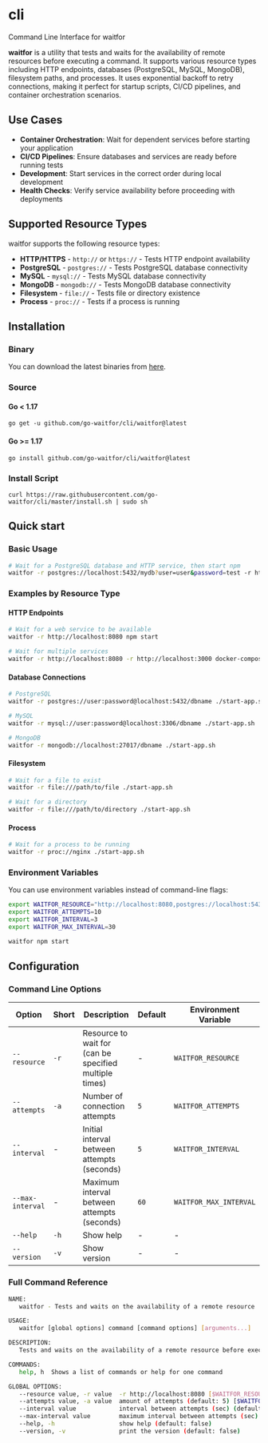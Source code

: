 # cli
Command Line Interface for waitfor

**waitfor** is a utility that tests and waits for the availability of remote resources before executing a command. It supports various resource types including HTTP endpoints, databases (PostgreSQL, MySQL, MongoDB), filesystem paths, and processes. It uses exponential backoff to retry connections, making it perfect for startup scripts, CI/CD pipelines, and container orchestration scenarios.

## Use Cases

- **Container Orchestration**: Wait for dependent services before starting your application
- **CI/CD Pipelines**: Ensure databases and services are ready before running tests
- **Development**: Start services in the correct order during local development
- **Health Checks**: Verify service availability before proceeding with deployments

## Supported Resource Types

waitfor supports the following resource types:

- **HTTP/HTTPS** - `http://` or `https://` - Tests HTTP endpoint availability
- **PostgreSQL** - `postgres://` - Tests PostgreSQL database connectivity
- **MySQL** - `mysql://` - Tests MySQL database connectivity  
- **MongoDB** - `mongodb://` - Tests MongoDB database connectivity
- **Filesystem** - `file://` - Tests file or directory existence
- **Process** - `proc://` - Tests if a process is running

## Installation

### Binary

You can download the latest binaries from [here](https://github.com/go-waitfor/cli/releases).

### Source

#### Go < 1.17

```shell
go get -u github.com/go-waitfor/cli/waitfor@latest
```

#### Go >= 1.17
```shell
go install github.com/go-waitfor/cli/waitfor@latest
```

### Install Script
```shell
curl https://raw.githubusercontent.com/go-waitfor/cli/master/install.sh | sudo sh
```

## Quick start

### Basic Usage
```bash
# Wait for a PostgreSQL database and HTTP service, then start npm
waitfor -r postgres://localhost:5432/mydb?user=user&password=test -r http://myservice:8080 npm start
```

### Examples by Resource Type

#### HTTP Endpoints
```bash
# Wait for a web service to be available
waitfor -r http://localhost:8080 npm start

# Wait for multiple services
waitfor -r http://localhost:8080 -r http://localhost:3000 docker-compose up
```

#### Database Connections
```bash
# PostgreSQL
waitfor -r postgres://user:password@localhost:5432/dbname ./start-app.sh

# MySQL
waitfor -r mysql://user:password@localhost:3306/dbname ./start-app.sh

# MongoDB
waitfor -r mongodb://localhost:27017/dbname ./start-app.sh
```

#### Filesystem
```bash
# Wait for a file to exist
waitfor -r file:///path/to/file ./start-app.sh

# Wait for a directory
waitfor -r file:///path/to/directory ./start-app.sh
```

#### Process
```bash
# Wait for a process to be running
waitfor -r proc://nginx ./start-app.sh
```

### Environment Variables
You can use environment variables instead of command-line flags:
```bash
export WAITFOR_RESOURCE="http://localhost:8080,postgres://localhost:5432/mydb"
export WAITFOR_ATTEMPTS=10
export WAITFOR_INTERVAL=3
export WAITFOR_MAX_INTERVAL=30

waitfor npm start
```

## Configuration

### Command Line Options

| Option | Short | Description | Default | Environment Variable |
|--------|-------|-------------|---------|---------------------|
| `--resource` | `-r` | Resource to wait for (can be specified multiple times) | - | `WAITFOR_RESOURCE` |
| `--attempts` | `-a` | Number of connection attempts | `5` | `WAITFOR_ATTEMPTS` |
| `--interval` | - | Initial interval between attempts (seconds) | `5` | `WAITFOR_INTERVAL` |
| `--max-interval` | - | Maximum interval between attempts (seconds) | `60` | `WAITFOR_MAX_INTERVAL` |
| `--help` | `-h` | Show help | - | - |
| `--version` | `-v` | Show version | - | - |

### Full Command Reference
```bash
NAME:
   waitfor - Tests and waits on the availability of a remote resource

USAGE:
   waitfor [global options] command [command options] [arguments...]

DESCRIPTION:
   Tests and waits on the availability of a remote resource before executing a command with exponential backoff

COMMANDS:
   help, h  Shows a list of commands or help for one command

GLOBAL OPTIONS:
   --resource value, -r value  -r http://localhost:8080 [$WAITFOR_RESOURCE]
   --attempts value, -a value  amount of attempts (default: 5) [$WAITFOR_ATTEMPTS]
   --interval value            interval between attempts (sec) (default: 5) [$WAITFOR_INTERVAL]
   --max-interval value        maximum interval between attempts (sec) (default: 60) [$WAITFOR_MAX_INTERVAL]
   --help, -h                  show help (default: false)
   --version, -v               print the version (default: false)

```
